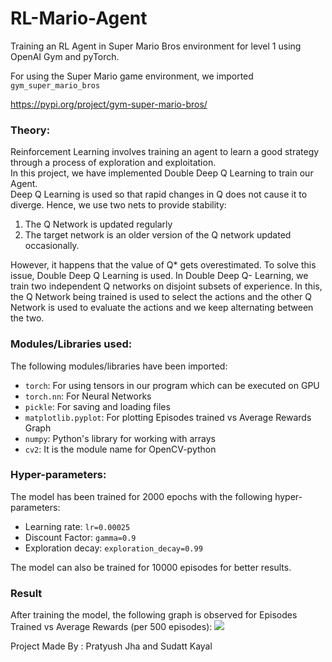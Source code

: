 # RL-Mario-Agent
Training an RL Agent in Super Mario Bros environment for level 1 using OpenAI Gym and pyTorch.

For using the Super Mario game environment, we imported <code>gym_super_mario_bros</code>

https://pypi.org/project/gym-super-mario-bros/

<h3>Theory:</h3>
Reinforcement Learning involves training an agent to learn a good strategy through a process of exploration and exploitation.<br>
In this project, we have implemented Double Deep Q Learning to train our Agent.<br>
Deep Q Learning is used so that rapid changes in Q does not cause it to diverge. Hence, we use two nets to provide stability:<br>
<ol>
<li>The Q Network is updated regularly</li>
<li>The target network is an older version of the Q network updated occasionally.</li>
</ol>
However, it happens that the value of Q* gets overestimated. To solve this issue, Double Deep Q Learning is used. In Double Deep Q- Learning, we train two independent Q networks on disjoint subsets of experience. In this, the Q Network being trained is used to select the actions and the other Q Network is used to evaluate the actions and we keep alternating between the two.<br>

<h3>Modules/Libraries used:</h3>
The following modules/libraries have been imported:
<ul>
<li><code>torch</code>: For using tensors in our program which can be executed on GPU</li>
<li><code>torch.nn</code>: For Neural Networks</li>
<li><code>pickle</code>: For saving and loading files</li>
<li><code>matplotlib.pyplot</code>: For plotting Episodes trained vs Average Rewards Graph</li>
<li><code>numpy</code>: Python's library for working with arrays</li>
<li><code>cv2</code>: It is the module name for OpenCV-python</li>
</ul>

<h3>Hyper-parameters:</h3> 
The model has been trained for 2000 epochs with the following hyper-parameters:
<ul>
<li>Learning rate: <code>lr=0.00025</code></li>
<li>Discount Factor: <code>gamma=0.9</code></li>
<li>Exploration decay: <code>exploration_decay=0.99</code></li>
</ul>
The model can also be trained for 10000 episodes for better results.
<h3>Result</h3>
After training the model, the following graph is observed for Episodes Trained vs Average Rewards (per 500 episodes):
<img src="https://user-images.githubusercontent.com/108410048/176499258-0609ee71-69e0-4cdc-9d29-e9d4e022e0b5.jpeg"></img>


Project Made By : Pratyush Jha and Sudatt Kayal

